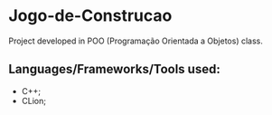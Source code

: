 # Jogo-de-Construcao
Project developed in POO (Programação Orientada a Objetos) class.

## Languages/Frameworks/Tools used:
  - C++;
  - CLion;
